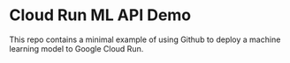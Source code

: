 # Cloud Run ML API Demo

This repo contains a minimal example of using Github to deploy a machine learning model to Google Cloud Run.
